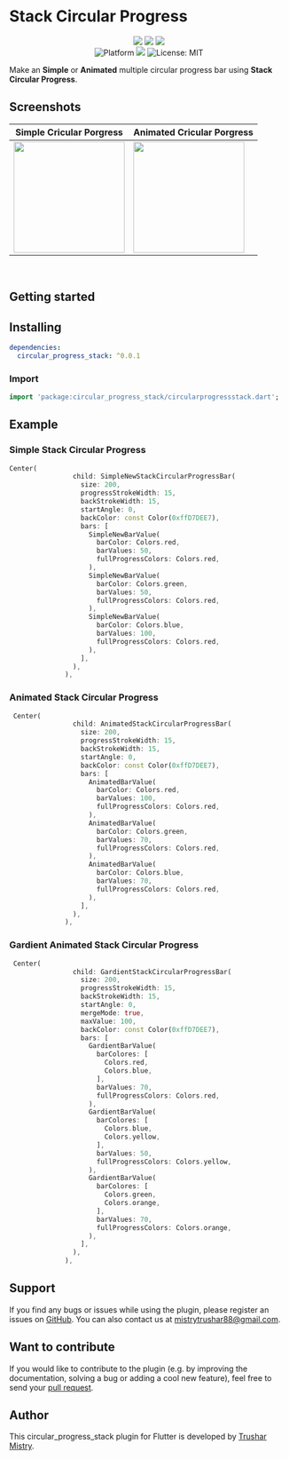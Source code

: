 # Stack Circular Progress

<p align="center">
 <a href="https://pub.dev/packages/circular_progress_stack"><img src="https://img.shields.io/pub/likes/circular_progress_stack?logo=dart"/></a>
    <a href="https://pub.dev/packages/circular_progress_stack"><img src="https://img.shields.io/pub/popularity/circular_progress_stack?logo=dart"/></a>
    <a href="https://pub.dev/packages/circular_progress_stack"><img src="https://img.shields.io/pub/points/circular_progress_stack?logo=dart"/></a><br/>
  <img src="https://img.shields.io/badge/Platform-iOS%20%7C%20Android-blue?logo=flutter" alt="Platform" />
  <a href="https://pub.dev/packages/circular_progress_stack"><img src="https://img.shields.io/pub/v/circular_progress_stack"/></a>
  <img src="https://img.shields.io/github/license/Trushar88/stackcircularprogressbar?color=green"
      alt="License: MIT" />
</p>

Make an **Simple** or **Animated** multiple circular progress bar using **Stack Circular Progress**.

## Screenshots
| Simple Cricular Porgress | Animated Cricular Porgress |
|---|---|
| <img src="https://user-images.githubusercontent.com/95899209/214249833-1ac57e38-9d1c-49f9-999a-98ea27c329f4.png" width="200"> | <img src="https://user-images.githubusercontent.com/95899209/214249982-38999a53-8b31-4d1c-86d4-17580b37b5e8.gif" width="200"> |


  &nbsp;&nbsp;&nbsp;&nbsp;

## Getting started

## Installing

```yaml
dependencies:
  circular_progress_stack: ^0.0.1
```

### Import

```dart
import 'package:circular_progress_stack/circularprogressstack.dart';
```


## Example 


### Simple Stack Circular Progress

```dart
Center(
                child: SimpleNewStackCircularProgressBar(
                  size: 200,
                  progressStrokeWidth: 15,
                  backStrokeWidth: 15,
                  startAngle: 0,
                  backColor: const Color(0xffD7DEE7),
                  bars: [
                    SimpleNewBarValue(
                      barColor: Colors.red,
                      barValues: 50,
                      fullProgressColors: Colors.red,
                    ),
                    SimpleNewBarValue(
                      barColor: Colors.green,
                      barValues: 50,
                      fullProgressColors: Colors.red,
                    ),
                    SimpleNewBarValue(
                      barColor: Colors.blue,
                      barValues: 100,
                      fullProgressColors: Colors.red,
                    ),
                  ],
                ),
              ),
  ```
  
### Animated Stack Circular Progress

```dart
 Center(
                child: AnimatedStackCircularProgressBar(
                  size: 200,
                  progressStrokeWidth: 15,
                  backStrokeWidth: 15,
                  startAngle: 0,
                  backColor: const Color(0xffD7DEE7),
                  bars: [
                    AnimatedBarValue(
                      barColor: Colors.red,
                      barValues: 100,
                      fullProgressColors: Colors.red,
                    ),
                    AnimatedBarValue(
                      barColor: Colors.green,
                      barValues: 70,
                      fullProgressColors: Colors.red,
                    ),
                    AnimatedBarValue(
                      barColor: Colors.blue,
                      barValues: 70,
                      fullProgressColors: Colors.red,
                    ),
                  ],
                ),
              ),
  ```
  
  
### Gardient Animated Stack Circular Progress

```dart
 Center(
                child: GardientStackCircularProgressBar(
                  size: 200,
                  progressStrokeWidth: 15,
                  backStrokeWidth: 15,
                  startAngle: 0,
                  mergeMode: true,
                  maxValue: 100,
                  backColor: const Color(0xffD7DEE7),
                  bars: [
                    GardientBarValue(
                      barColores: [
                        Colors.red,
                        Colors.blue,
                      ],
                      barValues: 70,
                      fullProgressColors: Colors.red,
                    ),
                    GardientBarValue(
                      barColores: [
                        Colors.blue,
                        Colors.yellow,
                      ],
                      barValues: 50,
                      fullProgressColors: Colors.yellow,
                    ),
                    GardientBarValue(
                      barColores: [
                        Colors.green,
                        Colors.orange,
                      ],
                      barValues: 70,
                      fullProgressColors: Colors.orange,
                    ),
                  ],
                ),
              ),
  ```
  
  
## Support

If you find any bugs or issues while using the plugin, please register an issues on [GitHub](https://github.com/Trushar88/stackcircularprogressbar/issues). You can also contact us at <mistrytrushar88@gmail.com>.

## Want to contribute

If you would like to contribute to the plugin (e.g. by improving the documentation, solving a bug or adding a cool new feature), feel free to send your [pull request](https://github.com/Trushar88/stackcircularprogressbar/pulls).

## Author

This circular_progress_stack plugin for Flutter is developed by [Trushar Mistry](https://github.com/Trushar88).
